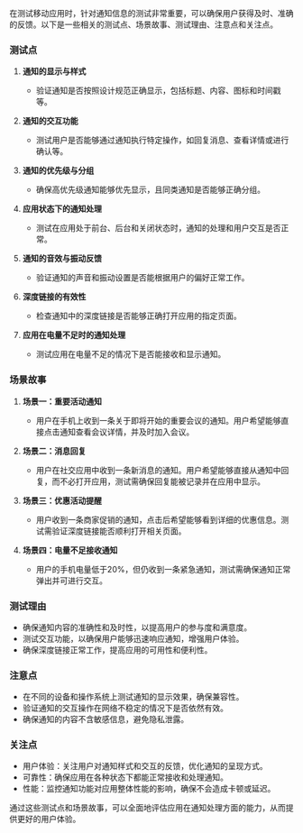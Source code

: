 在测试移动应用时，针对通知信息的测试非常重要，可以确保用户获得及时、准确的反馈。以下是一些相关的测试点、场景故事、测试理由、注意点和关注点。

### 测试点

1. **通知的显示与样式**
   - 验证通知是否按照设计规范正确显示，包括标题、内容、图标和时间戳等。

2. **通知的交互功能**
   - 测试用户是否能够通过通知执行特定操作，如回复消息、查看详情或进行确认等。

3. **通知的优先级与分组**
   - 确保高优先级通知能够优先显示，且同类通知是否能够正确分组。

4. **应用状态下的通知处理**
   - 测试在应用处于前台、后台和关闭状态时，通知的处理和用户交互是否正常。

5. **通知的音效与振动反馈**
   - 验证通知的声音和振动设置是否能根据用户的偏好正常工作。

6. **深度链接的有效性**
   - 检查通知中的深度链接是否能够正确打开应用的指定页面。

7. **应用在电量不足时的通知处理**
   - 测试应用在电量不足的情况下是否能接收和显示通知。

### 场景故事

1. **场景一：重要活动通知**
   - 用户在手机上收到一条关于即将开始的重要会议的通知。用户希望能够直接点击通知查看会议详情，并及时加入会议。

2. **场景二：消息回复**
   - 用户在社交应用中收到一条新消息的通知。用户希望能够直接从通知中回复，而不必打开应用，测试需确保回复能被记录并在应用中显示。

3. **场景三：优惠活动提醒**
   - 用户收到一条商家促销的通知，点击后希望能够看到详细的优惠信息。测试需验证深度链接能否顺利打开相关页面。

4. **场景四：电量不足接收通知**
   - 用户的手机电量低于20%，但仍收到一条紧急通知，测试需确保通知正常弹出并可进行交互。

### 测试理由

- 确保通知内容的准确性和及时性，以提高用户的参与度和满意度。
- 测试交互功能，以确保用户能够迅速响应通知，增强用户体验。
- 确保深度链接正常工作，提高应用的可用性和便利性。

### 注意点

- 在不同的设备和操作系统上测试通知的显示效果，确保兼容性。
- 验证通知的交互操作在网络不稳定的情况下是否依然有效。
- 确保通知的内容不含敏感信息，避免隐私泄露。

### 关注点

- 用户体验：关注用户对通知样式和交互的反馈，优化通知的呈现方式。
- 可靠性：确保应用在各种状态下都能正常接收和处理通知。
- 性能：监控通知功能对应用整体性能的影响，确保不会造成卡顿或延迟。

通过这些测试点和场景故事，可以全面地评估应用在通知处理方面的能力，从而提供更好的用户体验。